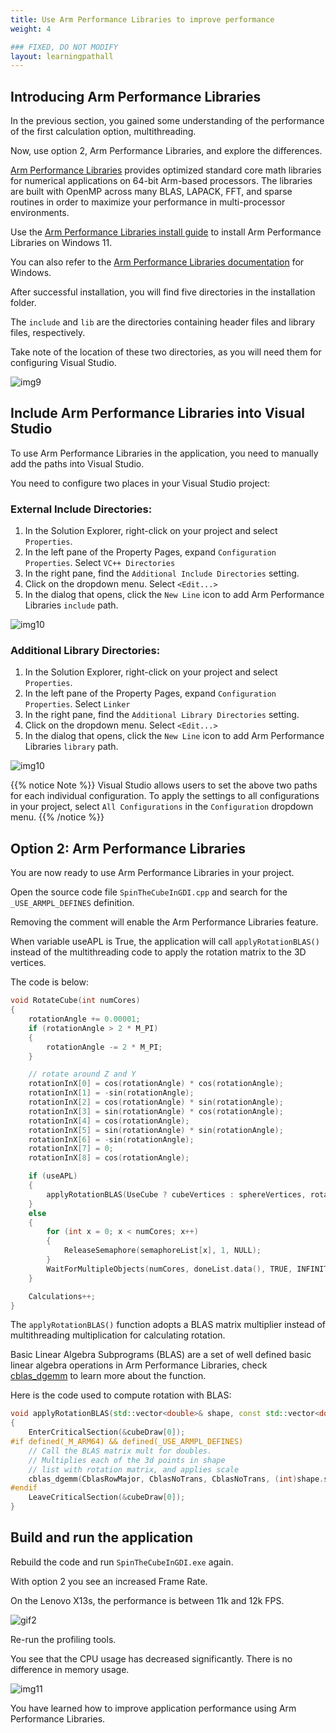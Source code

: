 ```yaml
---
title: Use Arm Performance Libraries to improve performance
weight: 4

### FIXED, DO NOT MODIFY
layout: learningpathall
---
```


## Introducing Arm Performance Libraries

In the previous section, you gained some understanding of the performance of the first calculation option, multithreading. 

Now, use option 2, Arm Performance Libraries, and explore the differences.

[Arm Performance Libraries](https://developer.arm.com/Tools%20and%20Software/Arm%20Performance%20Libraries) provides optimized standard core math libraries for numerical applications on 64-bit Arm-based processors. The libraries are built with OpenMP across many BLAS, LAPACK, FFT, and sparse routines in order to maximize your performance in multi-processor environments.

Use the [Arm Performance Libraries install guide](/install-guides/armpl/) to install Arm Performance Libraries on Windows 11. 

You can also refer to the [Arm Performance Libraries documentation](https://developer.arm.com/documentation/109361/latest/) for Windows. 

After successful installation, you will find five directories in the installation folder. 

The `include` and `lib` are the directories containing header files and library files, respectively. 

Take note of the location of these two directories, as you will need them for configuring Visual Studio.

 ![img9](./figures/apl_directory.png)

## Include Arm Performance Libraries into Visual Studio

To use Arm Performance Libraries in the application, you need to manually add the paths into Visual Studio.

You need to configure two places in your Visual Studio project:

### External Include Directories:

1. In the Solution Explorer, right-click on your project and select `Properties`. 
2. In the left pane of the Property Pages, expand `Configuration Properties`. Select `VC++ Directories`
3. In the right pane, find the `Additional Include Directories` setting.
4. Click on the dropdown menu. Select `<Edit...>`
5. In the dialog that opens, click the `New Line` icon to add Arm Performance Libraries `include` path.

![img10](./figures/ext_include.png)
 
### Additional Library Directories:

1. In the Solution Explorer, right-click on your project and select `Properties`. 
2. In the left pane of the Property Pages, expand `Configuration Properties`. Select `Linker`
3. In the right pane, find the `Additional Library Directories` setting.
4. Click on the dropdown menu. Select `<Edit...>`
5. In the dialog that opens, click the `New Line` icon to add Arm Performance Libraries `library` path.

![img10](./figures/linker_lib.png)


{{% notice Note %}}
Visual Studio allows users to set the above two paths for each individual configuration. To apply the settings to all configurations in your project, select `All Configurations` in the `Configuration` dropdown menu.
{{% /notice %}}


## Option 2: Arm Performance Libraries

You are now ready to use Arm Performance Libraries in your project.

Open the source code file `SpinTheCubeInGDI.cpp` and search for the `_USE_ARMPL_DEFINES` definition.

Removing the comment will enable the Arm Performance Libraries feature.

When variable useAPL is True, the application will call `applyRotationBLAS()` instead of the multithreading code to apply the rotation matrix to the 3D vertices.

The code is below:

```c++
void RotateCube(int numCores)
{
    rotationAngle += 0.00001;
    if (rotationAngle > 2 * M_PI)
    {
        rotationAngle -= 2 * M_PI;
    }

    // rotate around Z and Y
    rotationInX[0] = cos(rotationAngle) * cos(rotationAngle);
    rotationInX[1] = -sin(rotationAngle);
    rotationInX[2] = cos(rotationAngle) * sin(rotationAngle);
    rotationInX[3] = sin(rotationAngle) * cos(rotationAngle);
    rotationInX[4] = cos(rotationAngle);
    rotationInX[5] = sin(rotationAngle) * sin(rotationAngle);
    rotationInX[6] = -sin(rotationAngle);
    rotationInX[7] = 0;
    rotationInX[8] = cos(rotationAngle);

    if (useAPL)
    {
        applyRotationBLAS(UseCube ? cubeVertices : sphereVertices, rotationInX);
    }
    else
    {
        for (int x = 0; x < numCores; x++)
        {
            ReleaseSemaphore(semaphoreList[x], 1, NULL);
        }
        WaitForMultipleObjects(numCores, doneList.data(), TRUE, INFINITE);
    }

    Calculations++;
}
```

The `applyRotationBLAS()` function adopts a BLAS matrix multiplier instead of multithreading multiplication for calculating rotation.

Basic Linear Algebra Subprograms (BLAS) are a set of well defined basic linear algebra operations in Arm Performance Libraries, check [cblas_dgemm](https://developer.arm.com/documentation/101004/2410/BLAS-Basic-Linear-Algebra-Subprograms/CBLAS-functions/cblas-dgemm?lang=en) to learn more about the function.

Here is the code used to compute rotation with BLAS:

```c++
void applyRotationBLAS(std::vector<double>& shape, const std::vector<double>& rotMatrix)
{
    EnterCriticalSection(&cubeDraw[0]);
#if defined(_M_ARM64) && defined(_USE_ARMPL_DEFINES)
    // Call the BLAS matrix mult for doubles. 
    // Multiplies each of the 3d points in shape 
    // list with rotation matrix, and applies scale
    cblas_dgemm(CblasRowMajor, CblasNoTrans, CblasNoTrans, (int)shape.size() / 3, 3, 3, scale, shape.data(), 3, rotMatrix.data(), 3, 0.0, drawSphereVertecies.data(), 3);
#endif
    LeaveCriticalSection(&cubeDraw[0]);
}
```

## Build and run the application

Rebuild the code and run `SpinTheCubeInGDI.exe` again. 

With option 2 you see an increased Frame Rate.

On the Lenovo X13s, the performance is between 11k and 12k FPS.

![gif2](./figures/apl_enable.gif)

Re-run the profiling tools. 

You see that the CPU usage has decreased significantly. There is no difference in memory usage.

 ![img11](./figures/apl_on_cpu_mem_usage.png)


You have learned how to improve application performance using Arm Performance Libraries.
